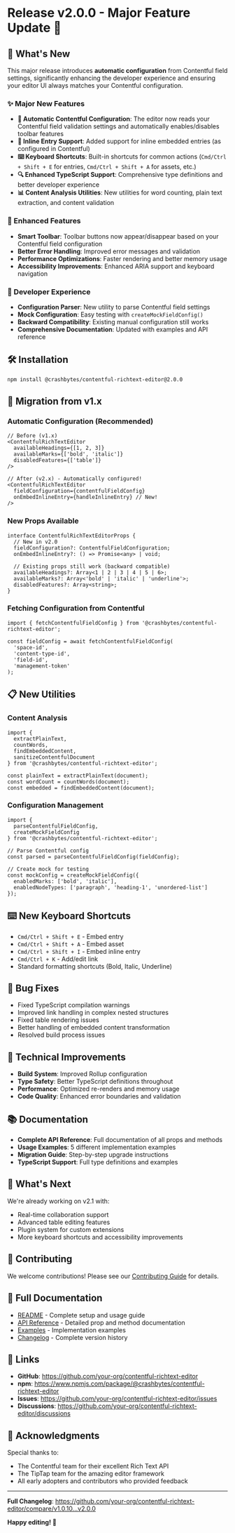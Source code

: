 # Release v2.0.0 - Major Feature Update 🎉

## 🚀 What's New

This major release introduces **automatic configuration** from Contentful field settings, significantly enhancing the developer experience and ensuring your editor UI always matches your Contentful configuration.

### ✨ Major New Features

- **🔄 Automatic Contentful Configuration**: The editor now reads your Contentful field validation settings and automatically enables/disables toolbar features
- **📝 Inline Entry Support**: Added support for inline embedded entries (as configured in Contentful)
- **⌨️ Keyboard Shortcuts**: Built-in shortcuts for common actions (`Cmd/Ctrl + Shift + E` for entries, `Cmd/Ctrl + Shift + A` for assets, etc.)
- **🔍 Enhanced TypeScript Support**: Comprehensive type definitions and better developer experience
- **📊 Content Analysis Utilities**: New utilities for word counting, plain text extraction, and content validation

### 🔧 Enhanced Features

- **Smart Toolbar**: Toolbar buttons now appear/disappear based on your Contentful field configuration
- **Better Error Handling**: Improved error messages and validation
- **Performance Optimizations**: Faster rendering and better memory usage
- **Accessibility Improvements**: Enhanced ARIA support and keyboard navigation

### 🎨 Developer Experience

- **Configuration Parser**: New utility to parse Contentful field settings
- **Mock Configuration**: Easy testing with `createMockFieldConfig()`
- **Backward Compatibility**: Existing manual configuration still works
- **Comprehensive Documentation**: Updated with examples and API reference

## 🛠️ Installation

```bash
npm install @crashbytes/contentful-richtext-editor@2.0.0
```

## 🔄 Migration from v1.x

### Automatic Configuration (Recommended)
```tsx
// Before (v1.x)
<ContentfulRichTextEditor
  availableHeadings={[1, 2, 3]}
  availableMarks={['bold', 'italic']}
  disabledFeatures={['table']}
/>

// After (v2.x) - Automatically configured!
<ContentfulRichTextEditor
  fieldConfiguration={contentfulFieldConfig}
  onEmbedInlineEntry={handleInlineEntry} // New!
/>
```

### New Props Available
```tsx
interface ContentfulRichTextEditorProps {
  // New in v2.0
  fieldConfiguration?: ContentfulFieldConfiguration;
  onEmbedInlineEntry?: () => Promise<any> | void;
  
  // Existing props still work (backward compatible)
  availableHeadings?: Array<1 | 2 | 3 | 4 | 5 | 6>;
  availableMarks?: Array<'bold' | 'italic' | 'underline'>;
  disabledFeatures?: Array<string>;
}
```

### Fetching Configuration from Contentful
```tsx
import { fetchContentfulFieldConfig } from '@crashbytes/contentful-richtext-editor';

const fieldConfig = await fetchContentfulFieldConfig(
  'space-id',
  'content-type-id',
  'field-id',
  'management-token'
);
```

## 📋 New Utilities

### Content Analysis
```tsx
import { 
  extractPlainText, 
  countWords, 
  findEmbeddedContent,
  sanitizeContentfulDocument 
} from '@crashbytes/contentful-richtext-editor';

const plainText = extractPlainText(document);
const wordCount = countWords(document);
const embedded = findEmbeddedContent(document);
```

### Configuration Management
```tsx
import { 
  parseContentfulFieldConfig,
  createMockFieldConfig 
} from '@crashbytes/contentful-richtext-editor';

// Parse Contentful config
const parsed = parseContentfulFieldConfig(fieldConfig);

// Create mock for testing
const mockConfig = createMockFieldConfig({
  enabledMarks: ['bold', 'italic'],
  enabledNodeTypes: ['paragraph', 'heading-1', 'unordered-list']
});
```

## ⌨️ New Keyboard Shortcuts

- `Cmd/Ctrl + Shift + E` - Embed entry
- `Cmd/Ctrl + Shift + A` - Embed asset  
- `Cmd/Ctrl + Shift + I` - Embed inline entry
- `Cmd/Ctrl + K` - Add/edit link
- Standard formatting shortcuts (Bold, Italic, Underline)

## 🐛 Bug Fixes

- Fixed TypeScript compilation warnings
- Improved link handling in complex nested structures
- Fixed table rendering issues
- Better handling of embedded content transformation
- Resolved build process issues

## 🔧 Technical Improvements

- **Build System**: Improved Rollup configuration
- **Type Safety**: Better TypeScript definitions throughout
- **Performance**: Optimized re-renders and memory usage
- **Code Quality**: Enhanced error boundaries and validation

## 📚 Documentation

- **Complete API Reference**: Full documentation of all props and methods
- **Usage Examples**: 5 different implementation examples
- **Migration Guide**: Step-by-step upgrade instructions
- **TypeScript Support**: Full type definitions and examples

## 🎯 What's Next

We're already working on v2.1 with:
- Real-time collaboration support
- Advanced table editing features
- Plugin system for custom extensions
- More keyboard shortcuts and accessibility improvements

## 🤝 Contributing

We welcome contributions! Please see our [Contributing Guide](CONTRIBUTING.md) for details.

## 📖 Full Documentation

- [README](README.md) - Complete setup and usage guide
- [API Reference](docs/API.md) - Detailed prop and method documentation
- [Examples](examples/) - Implementation examples
- [Changelog](CHANGELOG.md) - Complete version history

## 🔗 Links

- **GitHub**: https://github.com/your-org/contentful-richtext-editor
- **npm**: https://www.npmjs.com/package/@crashbytes/contentful-richtext-editor
- **Issues**: https://github.com/your-org/contentful-richtext-editor/issues
- **Discussions**: https://github.com/your-org/contentful-richtext-editor/discussions

## 💝 Acknowledgments

Special thanks to:
- The Contentful team for their excellent Rich Text API
- The TipTap team for the amazing editor framework
- All early adopters and contributors who provided feedback

---

**Full Changelog**: https://github.com/your-org/contentful-richtext-editor/compare/v1.0.10...v2.0.0

**Happy editing! 🎉**